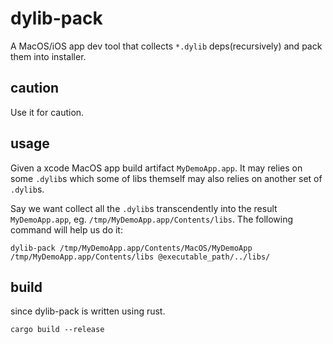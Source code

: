 # dylib-pack

A MacOS/iOS app dev tool that collects `*.dylib` deps(recursively) and pack them into installer.

## caution
Use it for caution.

## usage

Given a xcode MacOS app build artifact `MyDemoApp.app`. It may relies on some `.dylib`s which some of libs themself may also relies on another set of `.dylib`s.

Say we want collect all the `.dylib`s transcendently into the result `MyDemoApp.app`, eg. `/tmp/MyDemoApp.app/Contents/libs`. The following command will help us do it:

```shell
dylib-pack /tmp/MyDemoApp.app/Contents/MacOS/MyDemoApp /tmp/MyDemoApp.app/Contents/libs @executable_path/../libs/
```

## build

since dylib-pack is written using rust.

```shell
cargo build --release
```
